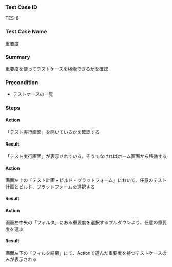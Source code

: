 ### Test Case ID
TES-8

### Test Case Name
重要度

### Summary
重要度を使ってテストケースを検索できるかを確認

### Precondition
* テストケースの一覧

### Steps

#### Action
「テスト実行画面」を開いているかを確認する
#### Result
「テスト実行画面」が表示されている。そうでなければホーム画面から移動する

#### Action
画面左上の「テスト計画・ビルド・プラットフォーム」において、任意のテスト計画とビルド、プラットフォームを選択する
#### Result


#### Action
画面左中央の「フィルタ」にある重要度を選択するプルダウンより、任意の重要度を選ぶ
#### Result
画面左下の「フィルタ結果」にて、Actionで選んだ重要度を持つテストケースのみが表示される
